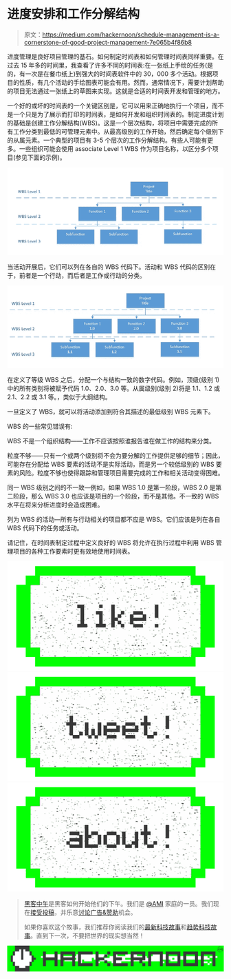 # 进度安排和工作分解结构

> 原文：<https://medium.com/hackernoon/schedule-management-is-a-cornerstone-of-good-project-management-7e065b4f86b8>

进度管理是良好项目管理的基石。如何制定时间表和如何管理时间表同样重要。在过去 15 年多的时间里，我查看了许多不同的时间表:在一张纸上手绘的任务(是的，有一次是在餐巾纸上)到强大的时间表软件中的 30，000 多个活动。根据项目的性质，有几个活动的手绘图表可能会有用。然而，通常情况下，需要计划帮助的项目无法通过一张纸上的草图来实现。这就是合适的时间表开发和管理的地方。

一个好的或坏的时间表的一个关键区别是，它可以用来正确地执行一个项目，而不是一个只是为了展示而打印的时间表，是如何开发和组织时间表的。制定进度计划的基础是创建工作分解结构(WBS)。这是一个层次结构，将项目中需要完成的所有工作分类到最低的可管理元素中。从最高级别的工作开始，然后确定每个级别下的从属元素。一个典型的项目有 3-5 个层次的工作分解结构。有些人可能有更多。一些组织可能会使用 associate Level 1 WBS 作为项目名称，以区分多个项目(参见下面的示例)。

![](img/6b8262a6c461ee4094907b17a7556935.png)

当活动开展后，它们可以列在各自的 WBS 代码下。活动和 WBS 代码的区别在于，前者是一个行动，而后者是工作或行动的分类。

![](img/262b83c4d729505e1651cd7d91d38665.png)

在定义了等级 WBS 之后，分配一个与结构一致的数字代码。例如，顶级(级别 1)中的所有类别将被赋予代码 1.0、2.0、3.0 等。从属级别(级别 2)将是 1.1、1.2 或 2.1、2.2 或 3.1 等。，类似于大纲结构。

一旦定义了 WBS，就可以将活动添加到符合其描述的最低级别 WBS 元素下。

WBS 的一些常见错误有:

WBS 不是一个组织结构——工作不应该按照谁报告谁在做工作的结构来分类。

粒度不够——只有一个或两个级别将不会为要分解的工作提供足够的细节；因此，可能存在分配给 WBS 要素的活动不是实际活动，而是另一个较低级别的 WBS 要素的风险。粒度不够也使得跟踪和管理项目需要完成的工作和相关活动变得困难。

同一 WBS 级别之间的不一致—例如，如果 WBS 1.0 是第一阶段，WBS 2.0 是第二阶段，那么 WBS 3.0 也应该是项目的一个阶段，而不是其他。不一致的 WBS 水平在将来分析进度时会造成困难。

列为 WBS 的活动—所有与行动相关的项目都不应是 WBS。它们应该是列在各自 WBS 代码下的任务或活动。

请记住，在时间表制定过程中定义良好的 WBS 将允许在执行过程中利用 WBS 管理项目的各种工作要素时更有效地使用时间表。

[![](img/50ef4044ecd4e250b5d50f368b775d38.png)](http://bit.ly/HackernoonFB)[![](img/979d9a46439d5aebbdcdca574e21dc81.png)](https://goo.gl/k7XYbx)[![](img/2930ba6bd2c12218fdbbf7e02c8746ff.png)](https://goo.gl/4ofytp)

> [黑客中午](http://bit.ly/Hackernoon)是黑客如何开始他们的下午。我们是 [@AMI](http://bit.ly/atAMIatAMI) 家庭的一员。我们现在[接受投稿](http://bit.ly/hackernoonsubmission)，并乐意[讨论广告&赞助](mailto:partners@amipublications.com)机会。
> 
> 如果你喜欢这个故事，我们推荐你阅读我们的[最新科技故事](http://bit.ly/hackernoonlatestt)和[趋势科技故事](https://hackernoon.com/trending)。直到下一次，不要把世界的现实想当然！

[![](img/be0ca55ba73a573dce11effb2ee80d56.png)](https://goo.gl/Ahtev1)